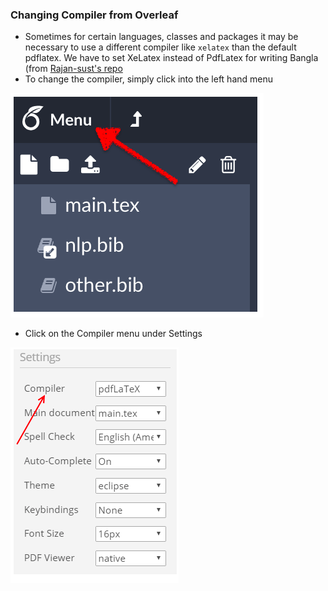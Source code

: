 ### Changing Compiler from Overleaf

- Sometimes for certain languages, classes and packages it may be necessary to use a different compiler like `xelatex` than the default pdflatex. We have to set XeLatex instead of PdfLatex for writing Bangla (from [Rajan-sust's repo](https://github.com/Rajan-sust/Bangla-in-Latex-with-Overleaf)
- To change the compiler, simply click into the left hand menu 

![](first.png)

- Click on the Compiler menu under Settings 

![](second.png)